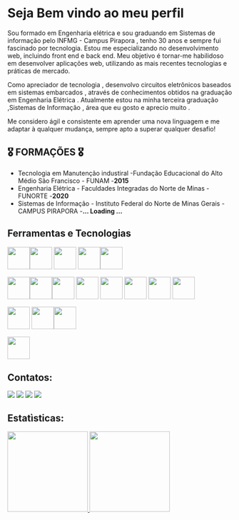 

<h1>Seja Bem vindo ao meu perfil</h1>

<p>Sou formado em Engenharia elétrica e sou graduando em Sistemas de informação pelo INFMG - Campus Pirapora , tenho 30 anos e sempre fui fascinado por tecnologia. Estou me especializando no desenvolvimento web, incluindo front end e back end. Meu objetivo é tornar-me habilidoso em desenvolver aplicações web, utilizando as mais recentes tecnologias e práticas de mercado.
  </p>
   <p>
 Como apreciador de tecnologia , desenvolvo circuitos eletrônicos baseados em sistemas embarcados , através de conhecimentos obtidos na graduação em Engenharia Elétrica . Atualmente estou na minha terceira graduação ,Sistemas de Informação  , área que eu gosto e aprecio muito .    
   </p>
   <p>
    Me considero ágil e consistente em aprender uma nova linguagem e me adaptar à qualquer mudança, sempre apto a superar qualquer desafio!
  </p>
 

###
##  🎖️	FORMAÇÕES 🎖️	

<ul>
  <li>Tecnologia em Manutenção industiral -Fundação Educacional do Alto Médio São Francisco - FUNAM -<strong>2015</strong></li>
  <li>Engenharia Elétrica - Faculdades Integradas do Norte de Minas - FUNORTE -<strong>2020</strong></li>
  <li>Sistemas de Informação - Instituto Federal do Norte de Minas Gerais - CAMPUS PIRAPORA -<strong>... Loading ...</strong></li>
 
</ul>

## Ferramentas e Tecnologias


<img src="https://cdn.jsdelivr.net/gh/devicons/devicon/icons/html5/html5-original-wordmark.svg" width="50" height="50" /><img src="https://cdn.jsdelivr.net/gh/devicons/devicon/icons/css3/css3-original-wordmark.svg" width="50" height="50"/> <img src="https://cdn.jsdelivr.net/gh/devicons/devicon/icons/javascript/javascript-original.svg" width="50" height="50" /> <img src="https://cdn.jsdelivr.net/gh/devicons/devicon/icons/react/react-original-wordmark.svg" width="50" height="50"/><img src="https://cdn.jsdelivr.net/gh/devicons/devicon/icons/typescript/typescript-original.svg" width="50" height="50" />
           

<img src="https://cdn.jsdelivr.net/gh/devicons/devicon/icons/csharp/csharp-original.svg" width="50" height="50" /><img src="https://cdn.jsdelivr.net/gh/devicons/devicon/icons/nodejs/nodejs-original-wordmark.svg" width="50" height="50" /><img src="https://cdn.jsdelivr.net/gh/devicons/devicon/icons/java/java-original-wordmark.svg" width="50" height="50" /> <img src="https://cdn.jsdelivr.net/gh/devicons/devicon/icons/dot-net/dot-net-original-wordmark.svg" width="50" height="50" /> <img src="https://cdn.jsdelivr.net/gh/devicons/devicon/icons/dotnetcore/dotnetcore-original.svg" width="50" height="50" /> <img src="https://cdn.jsdelivr.net/gh/devicons/devicon/icons/flutter/flutter-original.svg" width="50" height="50" /> <img src="https://cdn.jsdelivr.net/gh/devicons/devicon/icons/python/python-original-wordmark.svg" width="50" height="50" /> <img src="https://cdn.jsdelivr.net/gh/devicons/devicon/icons/php/php-original.svg" width="50" height="50" />
          
          
          

<img src="https://cdn.jsdelivr.net/gh/devicons/devicon/icons/git/git-original-wordmark.svg" width="50" height="50"/> <img src="https://cdn.jsdelivr.net/gh/devicons/devicon/icons/mongodb/mongodb-original-wordmark.svg" width="50" height="50"/><img src="https://cdn.jsdelivr.net/gh/devicons/devicon/icons/mysql/mysql-original-wordmark.svg"  width="50" height="50"/>
          
 <img src="https://cdn.jsdelivr.net/gh/devicons/devicon/icons/arduino/arduino-original-wordmark.svg" width="50" height="50" /> 
          
## Contatos:

<div>
<a href="https://www.youtube.com/channel/UCEPrJGmhnGVIVh3fab-ZqDw" target="_blank"><img src="https://img.shields.io/badge/YouTube-FF0000?style=for-the-badge&logo=youtube&logoColor=white" target="_blank"></a>  <a href="https://instagram.com/ilgner_becheleni?igshid=ZDdkNTZiNTM=" target="_blank"><img src="https://img.shields.io/badge/-Instagram-%23E4405F?style=for-the-badge&logo=instagram&logoColor=white" target="_blank"></a>  <a href = "mailto:ilgner.gui@gmail.com"><img src="https://img.shields.io/badge/Gmail-D14836?style=for-the-badge&logo=gmail&logoColor=white" target="_blank"></a>  <a href="https://www.linkedin.com/in/seu-usuário-linkedln-aqui" target="_blank"><img src="https://img.shields.io/badge/-LinkedIn-%230077B5?style=for-the-badge&logo=linkedin&logoColor=white" target="_blank"></a>   
</div>

## Estatìsticas:
<div>
<a href="https://github.com/ilgnerbecheleni">
<img height="180em" src="https://github-readme-stats.vercel.app/api/top-langs/?username=ilgnerbecheleni&layout=compact&langs_count=7&theme=dracula"/>
<img height="180em" src="https://github-readme-stats.vercel.app/api?username=ilgnerbecheleni&show_icons=true&theme=dracula&include_all_commits=true&count_private=true"/>
</div>
          
          
          
          

          
            
          
            
          
            
          
          
          
          
